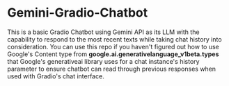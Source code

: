 # Gemini-Gradio-Chatbot

This is a basic Gradio Chatbot using Gemini API as its LLM with the capability to respond to the most recent texts while taking chat history into consideration. You can use this repo if you haven't figured out how to use Google's Content type from **google.ai.generativelanguage_v1beta.types** that Google's generativeai library uses for a chat instance's history parameter to ensure chatbot can read through previous responses when used with Gradio's chat interface. 
